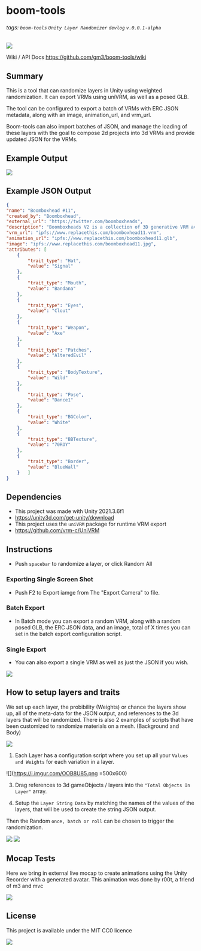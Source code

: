 # boom-tools
###### tags: `boom-tools` `Unity Layer Randomizer` `devlog` ```v.0.0.1-alpha```

![](https://hackmd.io/_uploads/SyI1s490o.gif)

Wiki / API Docs https://github.com/gm3/boom-tools/wiki

## Summary
This is a tool that can randomize layers in Unity using weighted randomization. It can export VRMs using uniVRM, as well as a posed GLB. 

The tool can be configured to export a batch of VRMs with ERC JSON metadata, along with an image, animation_url, and vrm_url. 

Boom-tools can also import batches of JSON, and manage the loading of these layers with the goal to compose 2d projects into 3d VRMs and provide updated JSON for the VRMs.

## Example Output
![](https://hackmd.io/_uploads/BJ01-5Q12.jpg)

## Example JSON Output
```json
{ 
"name": "Boomboxhead #11",
"created_by": "Boomboxhead",
"external_url": "https://twitter.com/boomboxheads",
"description": "Boomboxheads V2 is a collection of 3D generative VRM avatars on the Ethereum Network. The avatars are cc0, and were created with Boom-tools , an open-source project running on Unity3d that can generate VRM avatars along with the metadata and thumbnail.  This project was inspired by the Boomboxheads: Originals and Boomboxheads: Legends, which both laid the foundation for this project to come to life.",
"vrm_url": "ipfs://www.replacethis.com/boomboxhead11.vrm",
"animation_url": "ipfs://www.replacethis.com/boomboxhead11.glb",
"image": "ipfs://www.replacethis.com/boomboxhead11.jpg",
"attributes": [
	{
		"trait_type": "Hat",
		"value": "Signal"
	},
	{
		"trait_type": "Mouth",
		"value": "Bandana"
	},
	{
		"trait_type": "Eyes",
		"value": "Clout"
	},
	{
		"trait_type": "Weapon",
		"value": "Axe"
	},
	{
		"trait_type": "Patches",
		"value": "AlteredEvil"
	},
	{
		"trait_type": "BodyTexture",
		"value": "Wild"
	},
	{
		"trait_type": "Pose",
		"value": "Dance1"
	},
	{
		"trait_type": "BGColor",
		"value": "White"
	},
	{
		"trait_type": "BBTexture",
		"value": "70ROY"
	},
	{
		"trait_type": "Border",
		"value": "BlueWall"
	}	]
}
```

## Dependencies

- This project was made with Unity 2021.3.6f1 
- https://unity3d.com/get-unity/download
- This project uses the `uniVRM` package for runtime VRM export
- https://github.com/vrm-c/UniVRM

## Instructions
- Push ```spacebar``` to randomize a layer, or click Random All
### Exporting Single Screen Shot
- Push F2 to Export iamge from The "Export Camera" to file.
### Batch Export
- In Batch mode you can export a random VRM, along with a random posed GLB, the ERC JSON data, and an image, total of X times you can set in the batch export configuration script.


### Single Export
- You can also export a single VRM as well as just the JSON if you wish.


![](https://i.imgur.com/LNmNGJH.png)


## How to setup layers and traits



We set up each layer, the probibility (Weights) or chance the layers show up, all of the meta-data for the JSON output, and references to the 3d layers that will be randomized. There is also 2 examples of scripts that have been customized to randomize materials on a mesh. (Background and Body)

![](https://i.imgur.com/yFDw64c.png)

1. Each Layer has a configuration script where you set up all your ```Values and Weights``` for each variation in a layer. 

![](https://i.imgur.com/OOB8U85.png =500x600)

3. Drag references to 3d gameObjects / layers into the ``"Total Objects In Layer"`` array. 

3. Setup the ``Layer String Data`` by matching the names of the values of the layers, that will be used to create the string JSON output.


 
Then the Random ```once, batch or roll``` can be chosen to trigger the randomization.

![](https://i.imgur.com/rIEIeJS.png)
![](https://i.imgur.com/CQ0Q5j8.png)


## Mocap Tests

Here we bring in external live mocap to create animations using the Unity Recorder with a generated avatar. This animation was done by r00t, a friend of m3 and mvc

![](https://i.imgur.com/uLwjfwx.gif)

## License
This project is available under the MIT CC0 licence 

![](https://i.imgur.com/pYkqt1h.png)




